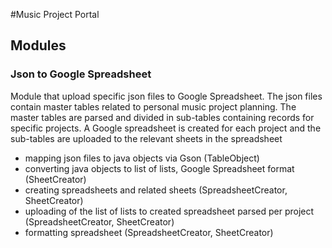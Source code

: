 #Music Project Portal

## Modules

### Json to Google Spreadsheet

Module that upload specific json files to Google Spreadsheet.
The json files contain master tables related to personal music project planning.
The master tables are parsed and divided in sub-tables containing records for specific projects.
A Google spreadsheet is created for each project and the sub-tables are uploaded to the relevant sheets in the spreadsheet

* mapping json files to java objects via Gson (TableObject)
* converting java objects to list of lists, Google Spreadsheet format (SheetCreator)
* creating spreadsheets and related sheets (SpreadsheetCreator, SheetCreator)
* uploading of the list of lists to created spreadsheet parsed per project (SpreadsheetCreator, SheetCreator)
* formatting spreadsheet (SpreadsheetCreator, SheetCreator)